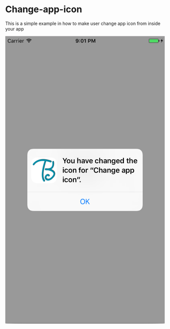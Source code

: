 # Change-app-icon

This is a simple example in how to make user change app icon from inside your app

![](https://github.com/X901/Change-app-icon/blob/master/Screen%20Shot%202017-04-16%20at%209.01.34%20PM.png)
